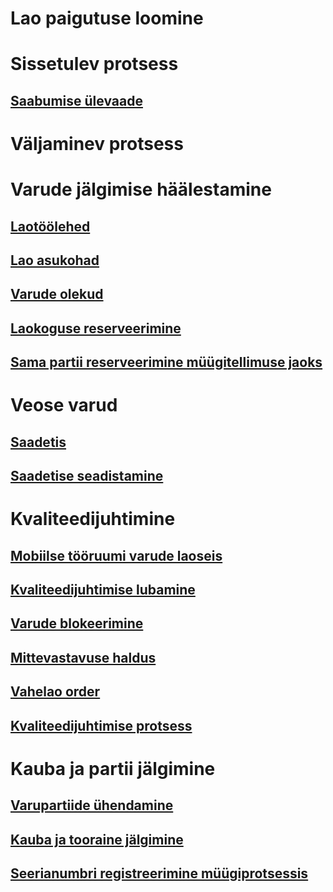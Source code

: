 # Lao paigutuse loomine
# Sissetulev protsess
## [Saabumise ülevaade](arrival-overview.md)
# Väljaminev protsess
# Varude jälgimise häälestamine
## [Laotöölehed](inventory-journals.md)
## [Lao asukohad](inventory-locations.md)
## [Varude olekud](inventory-statuses.md)
## [Laokoguse reserveerimine](reserve-inventory-quantities.md)
## [Sama partii reserveerimine müügitellimuse jaoks](../sales-marketing/reserve-same-batch-sales-order.md)
# Veose varud
## [Saadetis](consignment.md)
## [Saadetise seadistamine](set-up-consignment.md)
# Kvaliteedijuhtimine
## [Mobiilse tööruumi varude laoseis](inventory-on-hand-mobile-workspace.md)
## [Kvaliteedijuhtimise lubamine](enable-quality-management.md)
## [Varude blokeerimine](inventory-blocking.md)
## [Mittevastavuse haldus](enable-nonconformance-management.md)
## [Vahelao order](quarantine-orders.md)
## [Kvaliteedijuhtimise protsess](quality-management-processes.md)
# Kauba ja partii jälgimine
## [Varupartiide ühendamine](merge-inventory-batches.md)
## [Kauba ja tooraine jälgimine](trace-items-raw-materials-inventory-production-sales.md)
## [Seerianumbri registreerimine müügiprotsessis](../sales-marketing/register-serial-numbers-sales-process.md)

